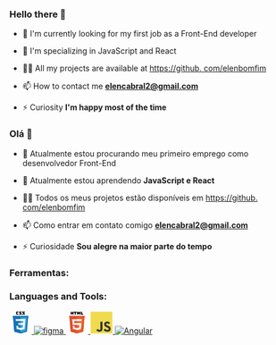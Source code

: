 
### Hello there 👋


- 🔭  I'm currently looking for my first job as a Front-End developer

- 🌱 I'm specializing in JavaScript and React

- 👨‍💻 All my projects are available at [https://github. com/elenbomfim](https://github.com/elenbomfim)

- 📫 How to contact me **elencabral2@gmail.com**

- ⚡ Curiosity **I'm happy most of the time**


### Olá 👋



- 🔭 Atualmente estou procurando meu primeiro emprego como desenvolvedor Front-End
  
- 🌱 Atualmente estou aprendendo **JavaScript e React**

- 👨‍💻 Todos os meus projetos estão disponíveis em [https://github. com/elenbomfim](https://github.com/elenbomfim)

- 📫 Como entrar em contato comigo **elencabral2@gmail.com**

- ⚡ Curiosidade **Sou alegre na maior parte do tempo**


<h3 align="left">Ferramentas:</h3>
<h3 align="left">Languages and Tools:</h3>
<p align="left"> <a href="https://www.w3schools.com/css/" target="_blank" rel="noreferrer"> <img src="https://raw.githubusercontent.com/devicons/devicon/master/icons/css3/css3-original-wordmark.svg" alt="css3" width="40" height="40"/> </a> <a href="https://www.figma.com/" target="_blank" rel="noreferrer"> <img src="https://www.vectorlogo.zone/logos/figma/figma-icon.svg" alt="figma" width="40" height="40"/> </a> <a href="https://www.w3.org/html/" target="_blank" rel="noreferrer"> <img src="https://raw.githubusercontent.com/devicons/devicon/master/icons/html5/html5-original-wordmark.svg" alt="html5" width="40" height="40"/> </a> <a href="https://developer.mozilla.org/en-US/docs/Web/JavaScript" target="_blank" rel="noreferrer"> <img src="https://raw.githubusercontent.com/devicons/devicon/master/icons/javascript/javascript-original.svg" alt="javascript" width="40" height="40"/> <img src="[https://www.vectorlogo.zone/logos/angular/](https://www.vectorlogo.zone/logos/angular/angular-ar21.svg)" alt="Angular" width="40" height="40"/> 

